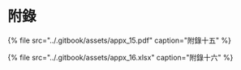 # 附錄



{% file src="../.gitbook/assets/appx\_15.pdf" caption="附錄十五" %}

{% file src="../.gitbook/assets/appx\_16.xlsx" caption="附錄十六" %}



